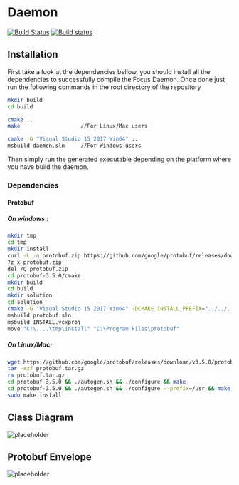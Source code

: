 # Daemon
[![Build Status](https://travis-ci.org/FocusCompany/daemon.svg?branch=master)](https://travis-ci.org/FocusCompany/daemon)
[![Build status](https://ci.appveyor.com/api/projects/status/u00q9kpab61t2ql3/branch/master?svg=true)](https://ci.appveyor.com/project/EtiennePasteur/daemon/branch/master)

## Installation
First take a look at the dependencies bellow, you should install all the dependencies to successfully compile the Focus Daemon. Once done just run the following commands in the root directory of the repository
```bash
mkdir build
cd build

cmake ..
make                   //For Linux/Mac users

cmake -G "Visual Studio 15 2017 Win64" ..
msbuild daemon.sln     //For Windows users
```
Then simply run the generated executable depending on the platform where you have build the daemon.
### Dependencies
#### Protobuf
##### On windows :
```bash
mkdir tmp
cd tmp
mkdir install
curl -L -o protobuf.zip https://github.com/google/protobuf/releases/download/v3.5.0/protobuf-all-3.5.0.zip
7z x protobuf.zip
del /Q protobuf.zip
cd protobuf-3.5.0/cmake
mkdir build
cd build
mkdir solution
cd solution
cmake -G "Visual Studio 15 2017 Win64" -DCMAKE_INSTALL_PREFIX="../../../../install" -Dprotobuf_BUILD_TESTS=OFF ../..
msbuild protobuf.sln
msbuild INSTALL.vcxproj
move "C:\....\tmp\install" "C:\Program Files\protobuf"
```
##### On Linux/Mac:
```bash
wget https://github.com/google/protobuf/releases/download/v3.5.0/protobuf-all-3.5.0.tar.gz -O protobuf.tar.gz
tar -xzf protobuf.tar.gz
rm protobuf.tar.gz
cd protobuf-3.5.0 && ./autogen.sh && ./configure && make                //For Mac users
cd protobuf-3.5.0 && ./autogen.sh && ./configure --prefix=/usr && make  //For Linux Users
sudo make install
```
## Class Diagram
![placeholder](http://www.plantuml.com/plantuml/proxy?src=https://raw.githubusercontent.com/FocusCompany/Daemon/master/docs/daemon.puml)
## Protobuf Envelope
![placeholder](http://www.plantuml.com/plantuml/proxy?src=https://raw.githubusercontent.com/FocusCompany/Daemon/master/docs/protobuf_envelope.puml)
